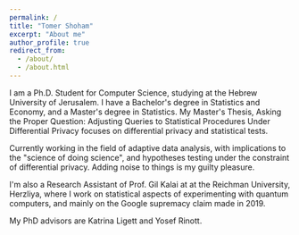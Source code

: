 ```yaml
---
permalink: /
title: "Tomer Shoham"
excerpt: "About me"
author_profile: true
redirect_from: 
  - /about/
  - /about.html
---
```


I am a Ph.D. Student for Computer Science, studying at the Hebrew University of Jerusalem. I have a Bachelor's degree in Statistics and Economy, and a Master's degree in Statistics. My Master's Thesis, Asking the Proper Question: Adjusting Queries to Statistical Procedures Under Differential Privacy focuses on differential privacy and statistical tests. 

Currently working in the field of adaptive data analysis, with implications to the "science of doing science", and hypotheses testing under the constraint of differential privacy. Adding noise to things is my guilty pleasure.

I'm also a Research Assistant of Prof. Gil Kalai at at the Reichman University, Herzliya, where I work on statistical aspects of experimenting with quantum computers, and mainly on the Google supremacy claim made in 2019.

My PhD advisors are Katrina Ligett and Yosef Rinott.